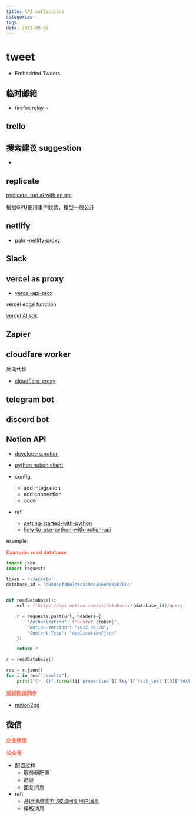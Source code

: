 ```yaml
---
title: API collections
categories: 
tags: 
date: 2023-09-06
---
```


# tweet

- [](https://developer.x.com/en/docs/twitter-for-websites/embedded-tweets/overview)
Embedded Tweets


## 临时邮箱

- firefox relay
= 

## trello

## 搜索建议 suggestion

- [](https://www.cnblogs.com/woider/p/5805248.html)


## replicate

[replicate: run ai with an api](https://replicate.com/)

根据GPU使用事件收费，模型一般公开

## netlify

- [palm-netlify-proxy](https://github.com/antergone/palm-netlify-proxy)

## Slack

## vercel  as proxy

- [vercel-api-prox](https://github.com/souying/vercel-api-proxy)

vercel edge function

[vercel AI sdk](https://sdk.vercel.ai/docs)

## Zapier

## cloudfare worker

反向代理

- [cloudflare-proxy](https://github.com/barretlee/cloudflare-proxy)

## telegram bot

## discord bot 

## Notion API

- [developers.notion](https://developers.notion.com/)
- [python notion client](https://github.com/ramnes/notion-sdk-py)

- config:
    - add integration
    - add connection 
    - code
- ref
    - [getting-started-with-python](https://www.pynotion.com/getting-started-with-python)
    - [how-to-use-python-with-notion-api](https://dev.to/mihaiandrei97/how-to-use-python-with-notion-api-1n61)

example:

**<font color='Tomato'>Example: read database</font>**

```python
import json
import requests

token = '<secret>'
database_id = 'b8e06af88a7d4c9394a1e6a09a50708a'


def readDatabase():
    url = f'https://api.notion.com/v1/databases/{database_id}/query'

    r = requests.post(url, headers={
        "Authorization": f"Bearer {token}",
        "Notion-Version": "2022-06-28",
        "Content-Type": "application/json"
    })

    return r

r = readDatabase()

res = r.json()
for i in res["results"]:
    print("{}  {}".format(i['properties']['key']['rich_text'][0]['text']['content'], i['properties']['Name']['title'][0]['text']['content']))

```

**<font color='Tomato'>远程数据同步</font>**

- [notion2pg](https://github.com/aaugustin/notion2pg/tree/main)

## 微信



**<font color='Tomato'>企业微信</font>**

**<font color='Tomato'>公众号</font>**

- 配置过程
    - 服务器配置
    - 验证
    - 回复消息
- ref:
    - [基础消息能力 /被动回复用户消息](https://developers.weixin.qq.com/doc/offiaccount/Message_Management/Passive_user_reply_message.html)
    - [模板消息](https://developers.weixin.qq.com/doc/offiaccount/Message_Management/Template_Message_Interface.html)